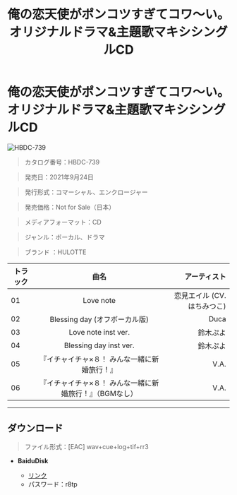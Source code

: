 ﻿---
layout: mypost
title: 俺の恋天使がポンコツすぎてコワ～い。オリジナルドラマ&主題歌マキシシングルCD
categories: [HULOTTE]
---

# 俺の恋天使がポンコツすぎてコワ～い。オリジナルドラマ&主題歌マキシシングルCD

![HBDC-739](HBDC-739-Cover.jpg)

> カタログ番号：HBDC-739

> 発売日：2021年9月24日

> 発行形式：コマーシャル、エンクロージャー

> 発売価格：Not for Sale（日本）

> メディアフォーマット：CD

> ジャンル：ボーカル、ドラマ 

> ブランド ：HULOTTE

| トラック | 曲名 | アーティスト |
| ------| :-----------: | -----: |
| 01 | Love note | 恋見エイル (CV.はちみつこ) |
| 02 | Blessing day (オフボーカル版) | Duca |
| 03 | Love note inst ver. | 鈴木ぷよ |
| 04 | Blessing day inst ver. | 鈴木ぷよ |
| 05 | 『イチャイチャ×８！ みんな一緒に新婚旅行！』 | V.A. |
| 06 | 『イチャイチャ×８！ みんな一緒に新婚旅行！』（BGMなし） | V.A. |



---
## ダウンロード
> ファイル形式：[EAC] wav+cue+log+tif+rr3

  - **BaiduDisk**

    - [リンク](https://pan.baidu.com/s/1XnIHuNRv0Lu9uX7D94wcyA)
    - パスワード：r8tp
